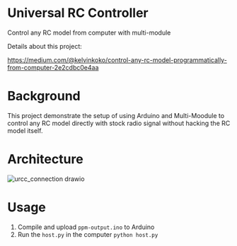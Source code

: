 # Universal RC Controller
Control any RC model from computer with multi-module

Details about this project:

https://medium.com/@kelvinkoko/control-any-rc-model-programmatically-from-computer-2e2cdbc0e4aa

# Background
This project demonstrate the setup of using Arduino and Multi-Moodule to control any RC model directly with stock radio signal without hacking the RC model itself.

# Architecture
![urcc_connection drawio](https://github.com/kelvinkoko/universal-rc-controller/assets/2594899/ba296646-24a0-4010-a1bf-eb67434b8ed3)

# Usage
1. Compile and upload `ppm-output.ino` to Arduino
2. Run the `host.py` in the computer `python host.py`
